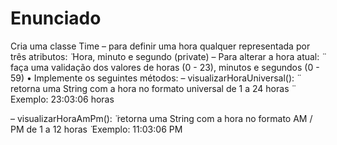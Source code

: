 # Enunciado
Cria uma classe Time
– para definir uma hora qualquer representada por três atributos:
 ̈ Hora, minuto e segundo (private)
– Para alterar a hora atual:
 ̈ faça uma validação dos valores de horas (0 - 23), minutos e segundos (0 - 59)
• Implemente os seguintes métodos:
– visualizarHoraUniversal():
 ̈ retorna uma String com a hora no formato
universal de 1 a 24 horas
 ̈ Exemplo: 23:03:06 horas

– visualizarHoraAmPm():
 ̈ retorna uma String com a hora no formato
AM / PM de 1 a 12 horas
 ̈ Exemplo: 11:03:06 PM